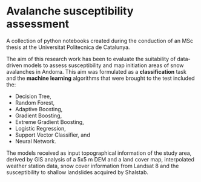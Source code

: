 # Avalanche susceptibility assessment
A collection of python notebooks created during the conduction of an MSc thesis at the Universitat Politecnica de Catalunya.

The aim of this research work has been to evaluate the suitability of data-driven models to assess susceptibility and map initiation areas of snow avalanches in Andorra. This aim was formulated as a **classification** task and the **machine learning** algorithms that were brought to the test included the:
- Decision Tree, 
- Random Forest, 
- Adaptive Boosting, 
- Gradient Boosting, 
- Extreme Gradient Boosting, 
- Logistic Regression, 
- Support Vector Classifier, and 
- Neural Network. 

The models received as input topographical information of the study area, derived by GIS analysis of a 5x5 m DEM and a land cover map, interpolated weather station data, snow cover information from Landsat 8 and the susceptibility to shallow landslides acquired by Shalstab.
